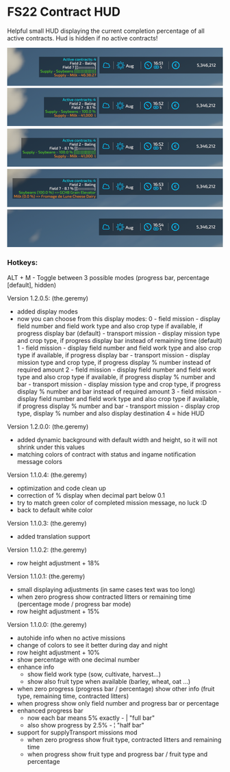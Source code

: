 # FS22 Contract HUD

Helpful small HUD displaying the current completion percentage of all active contracts. Hud is hidden if no active contracts!

![](screenshots/final_example.png?raw=true)

### Hotkeys:
ALT + M  -  Toggle between 3 possible modes (progress bar, percentage [default], hidden)

Version 1.2.0.5: (the.geremy)
- added display modes
- now you can choose from this display modes:
    0 - field mission - display field number and field work type and also crop type if available, if progress display bar (default)
      - transport mission - display mission type and crop type, if progress display bar instead of remaining time (default)
    1 - field mission - display field number and field work type and also crop type if available, if progress display bar
      - transport mission - display mission type and crop type, if progress display % number instead of required amount
    2 - field mission - display field number and field work type and also crop type if available, if progress display % number and bar
      - transport mission - display mission type and crop type, if progress display % number and bar instead of required amount
    3 - field mission - display field number and field work type and also crop type if available, if progress display % number and bar
      - transport mission - display crop type, display % number and also display destination
    4 = hide HUD

Version 1.2.0.0: (the.geremy)
- added dynamic background with default width and height, so it will not shrink under this values
- matching colors of contract with status and ingame notification message colors

Version 1.1.0.4: (the.geremy)
- optimization and code clean up
- correction of % display when decimal part below 0.1
- try to match green color of completed mission message, no luck :D
- back to default white color

Version 1.1.0.3: (the.geremy)
- added translation support

Version 1.1.0.2: (the.geremy)
- row height adjustment + 18%

Version 1.1.0.1: (the.geremy)
- small displaying adjustments (in same cases text was too long)
- when zero progress show contracted litters or remaining time (percentage mode / progress bar mode)
- row height adjustment + 15%

Version 1.1.0.0: (the.geremy)
- autohide info when no active missions
- change of colors to see it better during day and night
- row height adjustment + 10%
- show percentage with one decimal number
- enhance info
    - show field work type (sow, cultivate, harvest...)
    - show also fruit type when available (barley, wheat, oat ...)
- when zero progress (progress bar / percentage) show other info (fruit type, remaining time, contracted litters)
- when progress show only field number and progress bar or percentage
- enhanced progress bar
    - now each bar means 5% exactly - | "full bar"
    - also show progress by 2.5% - ¦ "half bar"
- support for supplyTransport missions mod
    - when zero progress show fruit type, contracted litters and remaining time
    - when progress show fruit type and progress bar / fruit type and percentage
